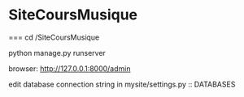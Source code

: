 SiteCoursMusique
================

===
cd /SiteCoursMusique 

python manage.py runserver

browser: http://127.0.0.1:8000/admin

edit database connection string in mysite/settings.py :: DATABASES

